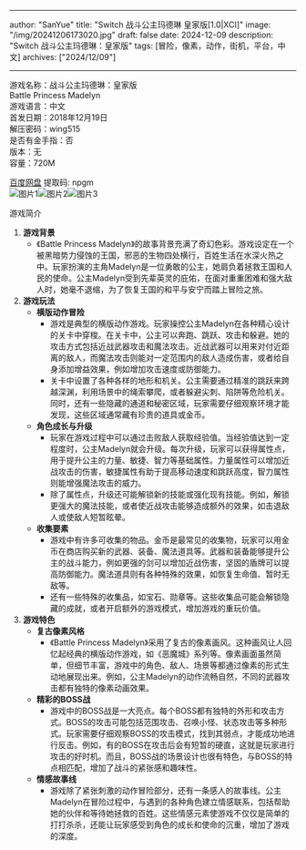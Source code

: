 
---
author: "SanYue"
title: "Switch 战斗公主玛德琳 皇家版[1.0|XCI]"
image: "/img/20241206173020.jpg"
draft: false
date: 2024-12-09
description: "Switch 战斗公主玛德琳：皇家版"
tags: [冒险，像素，动作，街机，平台，中文]
archives: ["2024/12/09"]

---

游戏名称：战斗公主玛德琳：皇家版   
Battle Princess Madelyn    
游戏语言：中文  
首发日期：2018年12月19日  
解压密码：wing515  
是否有金手指：否  
版本：无   
容量：720M

[百度网盘](https://pan.baidu.com/s/1m8x-RHFoH8zoQ2IWQmZDNw) 提取码: npgm  
![图片1](/img/af2b7b.jpg)![图片2](/img/decbef.jpg)![图片3](/img/a088b7.jpg)  

游戏简介  
1. **游戏背景**
   - 《Battle Princess Madelyn》的故事背景充满了奇幻色彩。游戏设定在一个被黑暗势力侵蚀的王国，邪恶的生物四处横行，百姓生活在水深火热之中。玩家扮演的主角Madelyn是一位勇敢的公主，她肩负着拯救王国和人民的使命。公主Madelyn受到先辈英灵的庇佑，在面对重重困难和强大敌人时，她毫不退缩，为了恢复王国的和平与安宁而踏上冒险之旅。
2. **游戏玩法**
   - **横版动作冒险**
     - 游戏是典型的横版动作游戏。玩家操控公主Madelyn在各种精心设计的关卡中穿梭。在关卡中，公主可以奔跑、跳跃、攻击和躲避。她的攻击方式包括近战武器攻击和魔法攻击。近战武器可以用来对付近距离的敌人，而魔法攻击则能对一定范围内的敌人造成伤害，或者给自身添加增益效果，例如增加攻击速度或防御能力。
     - 关卡中设置了各种各样的地形和机关。公主需要通过精准的跳跃来跨越深渊，利用场景中的绳索攀爬，或者躲避尖刺、陷阱等危险机关。同时，还有一些隐藏的通道和秘密区域，玩家需要仔细观察环境才能发现，这些区域通常藏有珍贵的道具或金币。
   - **角色成长与升级**
     - 玩家在游戏过程中可以通过击败敌人获取经验值。当经验值达到一定程度时，公主Madelyn就会升级。每次升级，玩家可以获得属性点，用于提升公主的力量、敏捷、智力等基础属性。力量属性可以增加近战攻击的伤害，敏捷属性有助于提高移动速度和跳跃高度，智力属性则能增强魔法攻击的威力。
     - 除了属性点，升级还可能解锁新的技能或强化现有技能。例如，解锁更强大的魔法技能，或者使近战攻击能够造成额外的效果，如击退敌人或使敌人短暂眩晕。
   - **收集要素**
     - 游戏中有许多可收集的物品。金币是最常见的收集物，玩家可以用金币在商店购买新的武器、装备、魔法道具等。武器和装备能够提升公主的战斗能力，例如更强的剑可以增加近战伤害，坚固的盾牌可以提高防御能力。魔法道具则有各种特殊的效果，如恢复生命值、暂时无敌等。
     - 还有一些特殊的收集品，如宝石、勋章等。这些收集品可能会解锁隐藏的成就，或者开启额外的游戏模式，增加游戏的重玩价值。
3. **游戏特色**
   - **复古像素风格**
     - 《Battle Princess Madelyn》采用了复古的像素画风。这种画风让人回忆起经典的横版动作游戏，如《恶魔城》系列等。像素画面虽然简单，但细节丰富，游戏中的角色、敌人、场景等都通过像素的形式生动地展现出来。例如，公主Madelyn的动作流畅自然，不同的武器攻击都有独特的像素动画效果。
   - **精彩的BOSS战**
     - 游戏中的BOSS战是一大亮点。每个BOSS都有独特的外形和攻击方式。BOSS的攻击可能包括范围攻击、召唤小怪、状态攻击等多种形式。玩家需要仔细观察BOSS的攻击模式，找到其弱点，才能成功地进行反击。例如，有的BOSS在攻击后会有短暂的硬直，这就是玩家进行攻击的好时机。而且，BOSS战的场景设计也很有特色，与BOSS的特点相匹配，增加了战斗的紧张感和趣味性。
   - **情感故事线**
     - 游戏除了紧张刺激的动作冒险部分，还有一条感人的故事线。公主Madelyn在冒险过程中，与遇到的各种角色建立情感联系，包括帮助她的伙伴和等待她拯救的百姓。这些情感元素使游戏不仅仅是简单的打打杀杀，还能让玩家感受到角色的成长和使命的沉重，增加了游戏的深度。
